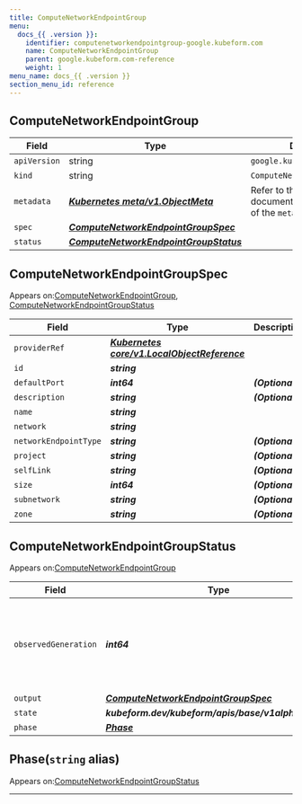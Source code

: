 ```yaml
---
title: ComputeNetworkEndpointGroup
menu:
  docs_{{ .version }}:
    identifier: computenetworkendpointgroup-google.kubeform.com
    name: ComputeNetworkEndpointGroup
    parent: google.kubeform.com-reference
    weight: 1
menu_name: docs_{{ .version }}
section_menu_id: reference
---
```


## ComputeNetworkEndpointGroup
| Field | Type | Description |
| ------ | ----- | ----------- |
| `apiVersion` | string | `google.kubeform.com/v1alpha1` |
|    `kind` | string | `ComputeNetworkEndpointGroup` |
| `metadata` | ***[Kubernetes meta/v1.ObjectMeta](https://v1-18.docs.kubernetes.io/docs/reference/generated/kubernetes-api/v1.18/#objectmeta-v1-meta)***|Refer to the Kubernetes API documentation for the fields of the `metadata` field.|
| `spec` | ***[ComputeNetworkEndpointGroupSpec](#computenetworkendpointgroupspec)***||
| `status` | ***[ComputeNetworkEndpointGroupStatus](#computenetworkendpointgroupstatus)***||
## ComputeNetworkEndpointGroupSpec

Appears on:[ComputeNetworkEndpointGroup](#computenetworkendpointgroup), [ComputeNetworkEndpointGroupStatus](#computenetworkendpointgroupstatus)

| Field | Type | Description |
| ------ | ----- | ----------- |
| `providerRef` | ***[Kubernetes core/v1.LocalObjectReference](https://v1-18.docs.kubernetes.io/docs/reference/generated/kubernetes-api/v1.18/#localobjectreference-v1-core)***||
| `id` | ***string***||
| `defaultPort` | ***int64***| ***(Optional)*** |
| `description` | ***string***| ***(Optional)*** |
| `name` | ***string***||
| `network` | ***string***||
| `networkEndpointType` | ***string***| ***(Optional)*** |
| `project` | ***string***| ***(Optional)*** |
| `selfLink` | ***string***| ***(Optional)*** |
| `size` | ***int64***| ***(Optional)*** |
| `subnetwork` | ***string***| ***(Optional)*** |
| `zone` | ***string***| ***(Optional)*** |
## ComputeNetworkEndpointGroupStatus

Appears on:[ComputeNetworkEndpointGroup](#computenetworkendpointgroup)

| Field | Type | Description |
| ------ | ----- | ----------- |
| `observedGeneration` | ***int64***| ***(Optional)*** Resource generation, which is updated on mutation by the API Server.|
| `output` | ***[ComputeNetworkEndpointGroupSpec](#computenetworkendpointgroupspec)***| ***(Optional)*** |
| `state` | ***kubeform.dev/kubeform/apis/base/v1alpha1.State***| ***(Optional)*** |
| `phase` | ***[Phase](#phase)***| ***(Optional)*** |
## Phase(`string` alias)

Appears on:[ComputeNetworkEndpointGroupStatus](#computenetworkendpointgroupstatus)

---
